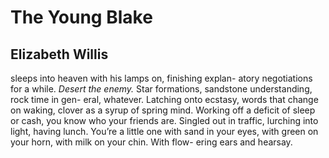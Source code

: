 # The Young Blake
## Elizabeth Willis
sleeps into heaven with his lamps on, finishing explan-
atory negotiations for a while. _Desert the enemy._ Star
formations, sandstone understanding, rock time in gen-
eral, whatever. Latching onto ecstasy, words that change
on waking, clover as a syrup of spring mind. Working
off a deficit of sleep or cash, you know who your friends
are. Singled out in traffic, lurching into light, having
lunch. You’re a little one with sand in your eyes, with
green on your horn, with milk on your chin. With flow-
ering ears and hearsay.